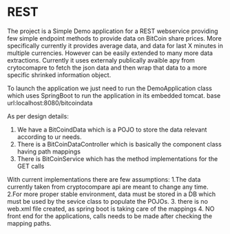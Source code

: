 # REST

The project is a Simple Demo application for a REST webservice providing few simple endpoint methods to provide data on BitCoin share prices.
More specifically currently it provides average data, and data for last X minutes in multiple currencies. However can be easily extended to many more data extractions.
Currently it uses externaly publically avaible apy from crytocomapre to fetch the json data and then wrap that data to a more specific shrinked information object.


To launch the application we just need to run the DemoApplication class which uses SpringBoot to run the application in its embedded tomcat.
base url:localhost:8080/bitcoindata



As per design details:

1. We have a BitCoindData which is a POJO to store the data relevant according to ur needs.
2. There is a BitCoinDataController which is basically the  component class having path mappings
3. There is BitCoinService which has the method implementations for the GET calls


With current implementations there are few assumptions:
1.The data currently taken from cryptocompare api are meant to change any time.
2.For more proper stable environment, data must be stored in a DB which must be used by the sevice class to populate the POJOs.
3. there is no web.xml file created, as spring boot is taking care of the mappings
4. NO front end for the applications, calls needs to be made after checking the mapping paths.
